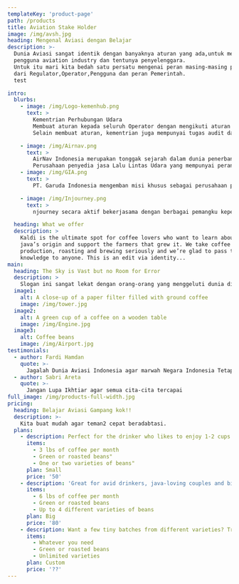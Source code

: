 ```yaml
---
templateKey: 'product-page'
path: /products
title: Aviation Stake Holder
image: /img/avsh.jpg
heading: Mengenal Aviasi dengan Belajar
description: >-
  Dunia Aviasi sangat identik dengan banyaknya aturan yang ada,untuk memenuhi keselamatan dan keamanan para
  pengguna aviation industry dan tentunya penyelenggara.
  Untuk itu mari kita bedah satu persatu mengenai peran masing-masing penyelanggara dimulai
  dari Regulator,Operator,Pengguna dan peran Pemerintah.
  test

intro:
  blurbs:
    - image: /img/Logo-kemenhub.png
      text: >
        Kementrian Perhubungan Udara
        Membuat aturan kepada seluruh Operator dengan mengikuti aturan internasional dan tambahan aturan domestik sesuai kebutuhan.
        Selain membuat aturan, kementrian juga mempunyai tugas audit dan memberikan persetujuan kepada operator yang memang sudah layak untuk menyelenggarakan sebuah program yang sudah direncenakan.

    - image: /img/Airnav.png
      text: >
        AirNav Indonesia merupakan tonggak sejarah dalam dunia penerbangan nasional bangsa Indonesia, karena AirNav Indonesia merupakan satu-satunya penyelenggara navigasi penerbangan di Indonesia
        Perusahaan penyedia jasa Lalu Lintas Udara yang mempunyai peran penting untuk menjaga keselamatan para pengguna jasa.
    - image: /img/GIA.png
      text: >
        PT. Garuda Indonesia mengemban misi khusus sebagai perusahaan penerbangan pembawa bendera bangsa Indonesia, yang mempromosikan Indonesia kepada dunia.

    - image: /img/Injourney.png
      text: >
        njourney secara aktif bekerjasama dengan berbagai pemangku kepentingan, termasuk pemerintah, media, dan organisasi masyarakat, untuk memastikan bahwa informasi yang disampaikan selalu relevan, akurat, dan berdampak positif khususnya bagi pengembangan sektor pariwisata dan pendukung nasional.

  heading: What we offer
  description: >
    Kaldi is the ultimate spot for coffee lovers who want to learn about their
    java’s origin and support the farmers that grew it. We take coffee
    production, roasting and brewing seriously and we’re glad to pass that
    knowledge to anyone. This is an edit via identity...
main:
  heading: The Sky is Vast but no Room for Error
  description: >
    Slogan ini sangat lekat dengan orang-orang yang menggeluti dunia dirgantara. Jika diterjemahkan secara bebas, slogan tersebut bisa berarti langit sangat luas, tapi tidak ada ruang untuk kesalahan. Kalimat diatas menjadi salah satu slogan Politeknik Penerbangan Indonesia (PPI).
  image1:
    alt: A close-up of a paper filter filled with ground coffee
    image: /img/tower.jpg
  image2:
    alt: A green cup of a coffee on a wooden table
    image: /img/Engine.jpg
  image3:
    alt: Coffee beans
    image: /img/Airport.jpg
testimonials:
  - author: Fardi Hamdan
    quote: >-
      Jagalah Dunia Aviasi Indonesia agar marwah Negara Indonesia Tetap dihormati Dunia
  - author: Sabri Areta
    quote: >-
      Jangan Lupa Ikhtiar agar semua cita-cita tercapai
full_image: /img/products-full-width.jpg
pricing:
  heading: Belajar Aviasi Gampang kok!!
  description: >-
    Kita buat mudah agar teman2 cepat beradabtasi.
  plans:
    - description: Perfect for the drinker who likes to enjoy 1-2 cups per day.
      items:
        - 3 lbs of coffee per month
        - Green or roasted beans"
        - One or two varieties of beans"
      plan: Small
      price: '50'
    - description: 'Great for avid drinkers, java-loving couples and bigger crowds'
      items:
        - 6 lbs of coffee per month
        - Green or roasted beans
        - Up to 4 different varieties of beans
      plan: Big
      price: '80'
    - description: Want a few tiny batches from different varieties? Try our custom plan
      items:
        - Whatever you need
        - Green or roasted beans
        - Unlimited varieties
      plan: Custom
      price: '??'
---
```

